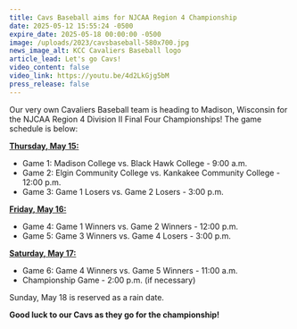 ```yaml
---
title: Cavs Baseball aims for NJCAA Region 4 Championship
date: 2025-05-12 15:55:24 -0500
expire_date: 2025-05-18 00:00:00 -0500
image: /uploads/2023/cavsbaseball-580x700.jpg
news_image_alt: KCC Cavaliers Baseball logo
article_lead: Let's go Cavs!
video_content: false
video_link: https://youtu.be/4d2LkGjg5bM
press_release: false
---
```

​Our very own Cavaliers Baseball team is heading to Madison, Wisconsin for the NJCAA Region 4 Division II Final Four Championships! The game schedule is below:

**<u>Thursday, May 15:</u>**

* Game 1: Madison College vs. Black Hawk College - 9:00 a.m.
* Game 2: Elgin Community College vs. Kankakee Community College - 12:00 p.m.
* Game 3: Game 1 Losers vs. Game 2 Losers - 3:00 p.m.

**<u>Friday, May 16:</u>**

* Game 4: Game 1 Winners vs. Game 2 Winners - 12:00 p.m.
* Game 5: Game 3 Winners vs. Game 4 Losers - 3:00 p.m.

**<u>Saturday, May 17:</u>**

* Game 6: Game 4 Winners vs. Game 5 Winners - 11:00 a.m.
* Championship Game - 2:00 p.m. (if necessary)

Sunday, May 18 is reserved as a rain date.

**Good luck to our Cavs as they go for the championship!**